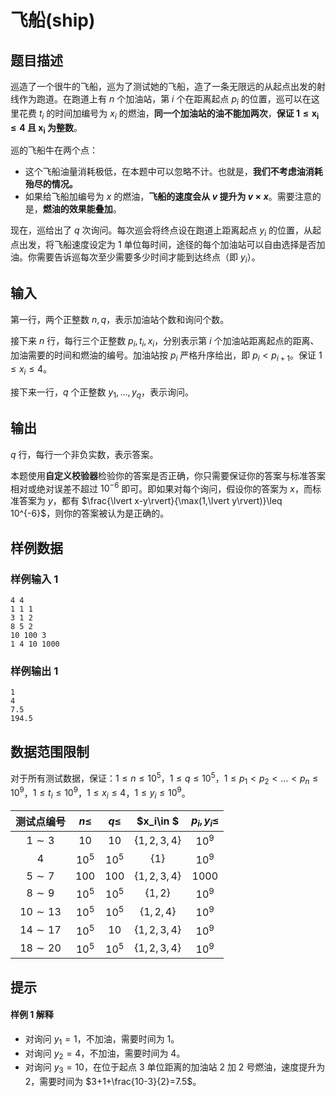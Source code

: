 # 飞船(ship)

## 题目描述

巡造了一个很牛的飞船，巡为了测试她的飞船，造了一条无限远的从起点出发的射线作为跑道。在跑道上有 $n$ 个加油站，第 $i$ 个在距离起点 $p_i$ 的位置，巡可以在这里花费 $t_i$ 的时间加编号为 $x_i$ 的燃油，**同一个加油站的油不能加两次**，**保证 $\boldsymbol{1\leq x_i\leq 4}$ 且 $\boldsymbol{x_i}$ 为整数**。

巡的飞船牛在两个点：

- 这个飞船油量消耗极低，在本题中可以忽略不计。也就是，**我们不考虑油消耗殆尽的情况。**
- 如果给飞船加编号为 $x$ 的燃油，**飞船的速度会从 $v$ 提升为 $v\times x$**。需要注意的是，**燃油的效果能叠加**。

现在，巡给出了 $q$ 次询问。每次巡会将终点设在跑道上距离起点 $y_i$ 的位置，从起点出发，将飞船速度设定为 $1$ 单位每时间，途径的每个加油站可以自由选择是否加油。你需要告诉巡每次至少需要多少时间才能到达终点（即 $y_i$）。

## 输入

第一行，两个正整数 $n,q$，表示加油站个数和询问个数。

接下来 $n$ 行，每行三个正整数 $p_i,t_i,x_i$，分别表示第 $i$ 个加油站距离起点的距离、加油需要的时间和燃油的编号。加油站按 $p_i$ 严格升序给出，即 $p_i < p_{i + 1}$。保证 $1\leq x_i\leq 4$。

接下来一行，$q$ 个正整数 $y_1, \ldots, y_q$，表示询问。

## 输出

$q$ 行，每行一个非负实数，表示答案。

本题使用**自定义校验器**检验你的答案是否正确，你只需要保证你的答案与标准答案相对或绝对误差不超过 $10^{-6}$ 即可。即如果对每个询问，假设你的答案为 $x$，而标准答案为 $y$，都有 $\frac{\lvert x-y\rvert}{\max(1,\lvert y\rvert)}\leq 10^{-6}$，则你的答案被认为是正确的。

## 样例数据

### 样例输入 1

```
4 4
1 1 1
3 1 2
8 5 2
10 100 3
1 4 10 1000

```

### 样例输出 1

```
1
4
7.5
194.5

```


## 数据范围限制

对于所有测试数据，保证：$1\leq n\leq 10^5$，$1\leq q\leq10^5$，$1\leq p_1<p_2<\dots<p_n\leq 10^9$，$1\leq t_i\leq10^9$，$1\leq x_i\leq4$，$1\leq y_i\leq 10^9$。


| 测试点编号  | $n\leq$ | $q\leq$ |   $x_i\in $   | $p_i,y_i\leq$ |
| :---------: | :-----: | :-----: | :-----------: | :-----------: |
|  $1\sim 3$  |  $10$   |  $10$   | $\{1,2,3,4\}$ |    $10^9$     |
|     $4$     | $10^5$  | $10^5$  |    $\{1\}$    |    $10^9$     |
|  $5\sim 7$  |  $100$  |  $100$  | $\{1,2,3,4\}$ |    $1000$     |
|  $8\sim 9$  | $10^5$  | $10^5$  |   $\{1,2\}$   |    $10^9$     |
| $10\sim 13$ | $10^5$  | $10^5$  |  $\{1,2,4\}$  |    $10^9$     |
| $14\sim 17$ | $10^5$  |  $10$   | $\{1,2,3,4\}$ |    $10^9$     |
| $18\sim 20$ | $10^5$  | $10^5$  | $\{1,2,3,4\}$ |    $10^9$     |

## 提示

#### 样例 1 解释

- 对询问 $y_1=1$，不加油，需要时间为 $1$。
- 对询问 $y_2=4$，不加油，需要时间为 $4$。
- 对询问 $y_3=10$，在位于起点 $3$ 单位距离的加油站 $2$ 加 $2$ 号燃油，速度提升为 $2$，需要时间为 $3+1+\frac{10-3}{2}=7.5$。
